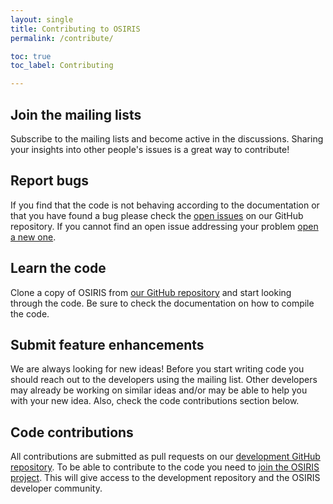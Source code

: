```yaml
---
layout: single
title: Contributing to OSIRIS
permalink: /contribute/

toc: true
toc_label: Contributing

---
```


## Join the mailing lists

Subscribe to the mailing lists and become active in the discussions. Sharing your insights into other people's issues is a great way to contribute!

## Report bugs

If you find that the code is not behaving according to the documentation or that you have found a bug please check the [open issues](https://github.com/osiris-code/osiris/issues) on our GitHub repository. If you cannot find an open issue addressing your problem [open a new one](https://github.com/osiris-code/osiris/issues).

## Learn the code

Clone a copy of OSIRIS from [our GitHub repository](https://github.com/osiris-code/osiris/) and start looking through the code. Be sure to check the documentation on how to compile the code.

## Submit feature enhancements

We are always looking for new ideas! Before you start writing code you should reach out to the developers using the mailing list. Other developers may already be working on similar ideas and/or may be able to help you with your new idea. Also, check the code contributions section below.

## Code contributions

All contributions are submitted as pull requests on our [development GitHub repository](https://github.com/golp-ist/osiris/). To be able to contribute to the code you need to [join the OSIRIS project](/team). This will give access to the development repository and the OSIRIS developer community.
